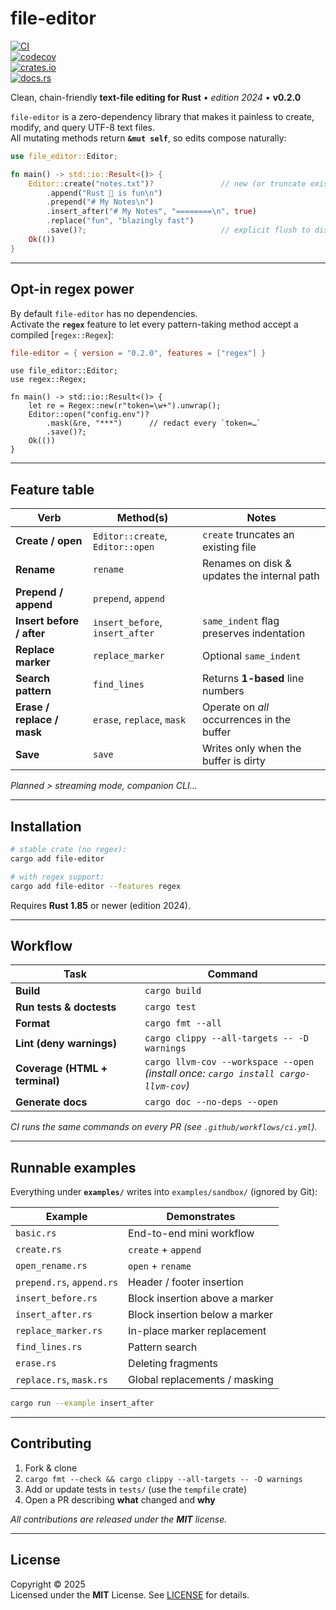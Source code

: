 # file-editor

[![CI](https://github.com/davidwilliam/file-editor/actions/workflows/ci.yml/badge.svg?branch=master)](https://github.com/davidwilliam/file-editor/actions/workflows/ci.yml)  
[![codecov](https://codecov.io/gh/davidwilliam/file-editor/branch/master/graph/badge.svg)](https://app.codecov.io/gh/davidwilliam/file-editor)  
[![crates.io](https://img.shields.io/crates/v/file-editor.svg)](https://crates.io/crates/file-editor)  
[![docs.rs](https://img.shields.io/docsrs/file-editor)](https://docs.rs/file-editor)

Clean, chain-friendly **text-file editing for Rust** • _edition 2024_ • **v0.2.0**

`file-editor` is a zero-dependency library that makes it painless to create,
modify, and query UTF-8 text files.  
All mutating methods return **`&mut self`**, so edits compose naturally:

```rust
use file_editor::Editor;

fn main() -> std::io::Result<()> {
    Editor::create("notes.txt")?               // new (or truncate existing)
        .append("Rust 🦀 is fun\n")
        .prepend("# My Notes\n")
        .insert_after("# My Notes", "========\n", true)
        .replace("fun", "blazingly fast")
        .save()?;                              // explicit flush to disk
    Ok(())
}
```

---

## Opt-in **regex** power

By default `file-editor` has no dependencies.  
Activate the **`regex`** feature to let every pattern-taking method accept a
compiled [`regex::Regex`]:

```toml
file-editor = { version = "0.2.0", features = ["regex"] }
```

```rust,no_run
use file_editor::Editor;
use regex::Regex;

fn main() -> std::io::Result<()> {
    let re = Regex::new(r"token=\w+").unwrap();
    Editor::open("config.env")?
        .mask(&re, "***")      // redact every `token=…`
        .save()?;
    Ok(())
}
```

---

## Feature table

| Verb                       | Method(s)                          | Notes                                           |
|----------------------------|------------------------------------|-------------------------------------------------|
| **Create / open**          | `Editor::create`, `Editor::open`  | `create` truncates an existing file             |
| **Rename**                 | `rename`                          | Renames on disk & updates the internal path     |
| **Prepend / append**       | `prepend`, `append`               |                                                 |
| **Insert before / after**  | `insert_before`, `insert_after`   | `same_indent` flag preserves indentation        |
| **Replace marker**         | `replace_marker`                  | Optional `same_indent`                         |
| **Search pattern**         | `find_lines`                      | Returns **1-based** line numbers                |
| **Erase / replace / mask** | `erase`, `replace`, `mask`        | Operate on *all* occurrences in the buffer      |
| **Save**                   | `save`                            | Writes only when the buffer is dirty            |

_Planned &gt; streaming mode, companion CLI…_

---

## Installation

```bash
# stable crate (no regex):
cargo add file-editor

# with regex support:
cargo add file-editor --features regex
```

Requires **Rust 1.85** or newer (edition 2024).

---

## Workflow

| Task                         | Command                                                        |
|------------------------------|----------------------------------------------------------------|
| **Build**                    | `cargo build`                                                  |
| **Run tests & doctests**     | `cargo test`                                                   |
| **Format**                   | `cargo fmt --all`                                              |
| **Lint (deny warnings)**     | `cargo clippy --all-targets -- -D warnings`                    |
| **Coverage (HTML + terminal)** | `cargo llvm-cov --workspace --open` <br/>*(install once: `cargo install cargo-llvm-cov`)* |
| **Generate docs**            | `cargo doc --no-deps --open`                                   |

_CI runs the same commands on every PR (see `.github/workflows/ci.yml`)._

---

## Runnable examples

Everything under **`examples/`** writes into `examples/sandbox/` (ignored by Git):

| Example                    | Demonstrates                                      |
|----------------------------|---------------------------------------------------|
| `basic.rs`                 | End-to-end mini workflow                          |
| `create.rs`                | `create` + `append`                               |
| `open_rename.rs`           | `open` + `rename`                                 |
| `prepend.rs`, `append.rs`  | Header / footer insertion                         |
| `insert_before.rs`         | Block insertion above a marker                    |
| `insert_after.rs`          | Block insertion below a marker                    |
| `replace_marker.rs`        | In-place marker replacement                       |
| `find_lines.rs`            | Pattern search                                    |
| `erase.rs`                 | Deleting fragments                                |
| `replace.rs`, `mask.rs`    | Global replacements / masking                     |

```bash
cargo run --example insert_after
```

---

## Contributing

1. Fork & clone  
2. `cargo fmt --check && cargo clippy --all-targets -- -D warnings`  
3. Add or update tests in `tests/` (use the `tempfile` crate)  
4. Open a PR describing **what** changed and **why**  

_All contributions are released under the **MIT** license._

---

## License

Copyright © 2025   
Licensed under the **MIT** License. See [LICENSE](LICENSE) for details.  